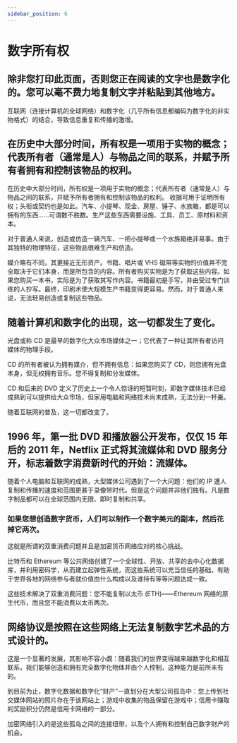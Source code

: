 ```yaml
---
sidebar_position: 6
---
```

# 数字所有权

<h2>除非您打印此页面，否则您正在阅读的文字也是数字化的。您可以毫不费力地复制文字并粘贴到其他地方。</h2>
互联网（连接计算机的全球网络）和数字化（几乎所有信息都编码为数字化的非实物格式）的结合，导致信息重复和传播的激增。

<h2>在历史中大部分时间，所有权是一项用于实物的概念；代表所有者（通常是人）与物品之间的联系，并赋予所有者拥有和控制该物品的权利。</h2>

在历史中大部分时间，所有权是一项用于实物的概念；代表所有者（通常是人）与物品之间的联系，并赋予所有者拥有和控制该物品的权利。 收据可用于证明所有权；头衔或契约也是如此。汽车、小提琴、现金、房屋、锤子、水族箱，都是可以拥有的东西......可谓数不胜数。生产这些东西需要设施、工具、员工、原材料和资本。

对于普通人来说，创造或仿造一辆汽车、一把小提琴或一个水族箱绝非易事。由于其独特的物理特征，这些物品很难生产和仿造。

媒介略有不同，其更接近无形资产。书籍、唱片或 VHS 磁带等实物的价值并不完全取决于它们本身，而是所包含的内容。所有者购买实物是为了获取这些内容。如果您购买一本书，实际是为了获取其写作内容。书籍最初是手写，并由受过专门训练的人抄写。最终，印刷术使大规模生产书籍变得更容易。然而，对于普通人来说，无法轻易创造或复制这些物品。

<h2>随着计算机和数字化的出现，这一切都发生了变化。</h2>

光盘或称 CD 是最早的数字化大众市场媒体之一；它代表了一种让其所有者访问媒体的物理手段。

CD 的所有者被认为拥有媒介，但不拥有信息：如果您购买了 CD，则您拥有光盘本身，但无权拥有音乐。您不得复制和分发媒体。

CD 和后来的 DVD 定义了历史上一个令人惊讶的短暂时刻，即数字媒体技术已经成熟到可以提供给大众市场，但家用电脑和网络技术尚未成熟，无法分到一杯羹。

随着互联网的普及，这一切都改变了。

<h2>1996 年，第一批 DVD 和播放器公开发布，仅仅 15 年后的 2011 年，Netflix 正式将其流媒体和 DVD 服务分开，标志着数字消费新时代的开始：流媒体。</h2>

随着个人电脑和互联网的成熟，大型媒体公司遇到了一个大问题：他们的 IP 遭人复制和传播的速度和范围更甚于录像带时代。但是这个问题并非他们独有。凡是数字制品都可以在全球范围内无限、即时复制和共享。

<h3>如果您想创造数字货币，人们可以制作一个数字美元的副本，然后花掉它两次。</h3>

这就是所谓的双重消费问题并且是加密货币网络应对的核心挑战。

比特币和 Ethereum 等公共网络创建了一个全球性、开放、共享的去中心化数据库，并利用密码学，从而建立起弹性系统，而这些系统可以充当信任的基础，有助于世界各地的网络参与者就价值由什么构成以及谁持有等等问题达成一致。

这些技术解决了双重消费问题：您不能复制以太币 (ETH)——Ethereum 网络的原生代币，而且您不能消费以太币两次。

<h2>网络协议是按照在这些网络上无法复制数字艺术品的方式设计的。</h2>

这是一个显著的发展，其影响不容小觑：随着我们的世界变得越来越数字化和相互联系，我们能够创造和拥有完全数字化物体并由个人控制，这种能力是前所未有的。

到目前为止，数字化数据和数字化“财产”一直划分在大型公司孤岛中：您上传到社交媒体网站的照片存在于该网站上；游戏中收集的物品保留在游戏中；信用卡赚取的奖励积分仍然是信用卡网络的一部分。

加密网络引入的是这些孤岛之间的连接纽带，以及个人拥有和控制自己数字财产的机会。